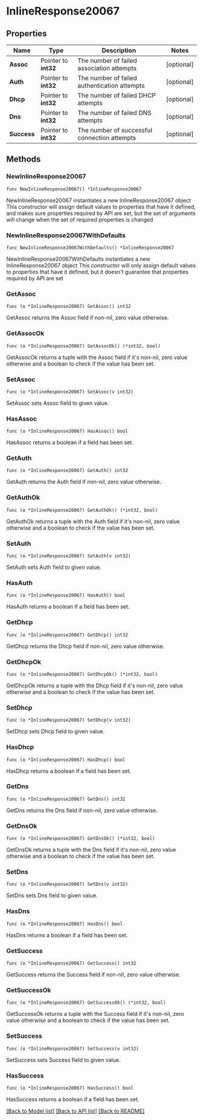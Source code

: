 # InlineResponse20067

## Properties

Name | Type | Description | Notes
------------ | ------------- | ------------- | -------------
**Assoc** | Pointer to **int32** | The number of failed association attempts | [optional] 
**Auth** | Pointer to **int32** | The number of failed authentication attempts | [optional] 
**Dhcp** | Pointer to **int32** | The number of failed DHCP attempts | [optional] 
**Dns** | Pointer to **int32** | The number of failed DNS attempts | [optional] 
**Success** | Pointer to **int32** | The number of successful connection attempts | [optional] 

## Methods

### NewInlineResponse20067

`func NewInlineResponse20067() *InlineResponse20067`

NewInlineResponse20067 instantiates a new InlineResponse20067 object
This constructor will assign default values to properties that have it defined,
and makes sure properties required by API are set, but the set of arguments
will change when the set of required properties is changed

### NewInlineResponse20067WithDefaults

`func NewInlineResponse20067WithDefaults() *InlineResponse20067`

NewInlineResponse20067WithDefaults instantiates a new InlineResponse20067 object
This constructor will only assign default values to properties that have it defined,
but it doesn't guarantee that properties required by API are set

### GetAssoc

`func (o *InlineResponse20067) GetAssoc() int32`

GetAssoc returns the Assoc field if non-nil, zero value otherwise.

### GetAssocOk

`func (o *InlineResponse20067) GetAssocOk() (*int32, bool)`

GetAssocOk returns a tuple with the Assoc field if it's non-nil, zero value otherwise
and a boolean to check if the value has been set.

### SetAssoc

`func (o *InlineResponse20067) SetAssoc(v int32)`

SetAssoc sets Assoc field to given value.

### HasAssoc

`func (o *InlineResponse20067) HasAssoc() bool`

HasAssoc returns a boolean if a field has been set.

### GetAuth

`func (o *InlineResponse20067) GetAuth() int32`

GetAuth returns the Auth field if non-nil, zero value otherwise.

### GetAuthOk

`func (o *InlineResponse20067) GetAuthOk() (*int32, bool)`

GetAuthOk returns a tuple with the Auth field if it's non-nil, zero value otherwise
and a boolean to check if the value has been set.

### SetAuth

`func (o *InlineResponse20067) SetAuth(v int32)`

SetAuth sets Auth field to given value.

### HasAuth

`func (o *InlineResponse20067) HasAuth() bool`

HasAuth returns a boolean if a field has been set.

### GetDhcp

`func (o *InlineResponse20067) GetDhcp() int32`

GetDhcp returns the Dhcp field if non-nil, zero value otherwise.

### GetDhcpOk

`func (o *InlineResponse20067) GetDhcpOk() (*int32, bool)`

GetDhcpOk returns a tuple with the Dhcp field if it's non-nil, zero value otherwise
and a boolean to check if the value has been set.

### SetDhcp

`func (o *InlineResponse20067) SetDhcp(v int32)`

SetDhcp sets Dhcp field to given value.

### HasDhcp

`func (o *InlineResponse20067) HasDhcp() bool`

HasDhcp returns a boolean if a field has been set.

### GetDns

`func (o *InlineResponse20067) GetDns() int32`

GetDns returns the Dns field if non-nil, zero value otherwise.

### GetDnsOk

`func (o *InlineResponse20067) GetDnsOk() (*int32, bool)`

GetDnsOk returns a tuple with the Dns field if it's non-nil, zero value otherwise
and a boolean to check if the value has been set.

### SetDns

`func (o *InlineResponse20067) SetDns(v int32)`

SetDns sets Dns field to given value.

### HasDns

`func (o *InlineResponse20067) HasDns() bool`

HasDns returns a boolean if a field has been set.

### GetSuccess

`func (o *InlineResponse20067) GetSuccess() int32`

GetSuccess returns the Success field if non-nil, zero value otherwise.

### GetSuccessOk

`func (o *InlineResponse20067) GetSuccessOk() (*int32, bool)`

GetSuccessOk returns a tuple with the Success field if it's non-nil, zero value otherwise
and a boolean to check if the value has been set.

### SetSuccess

`func (o *InlineResponse20067) SetSuccess(v int32)`

SetSuccess sets Success field to given value.

### HasSuccess

`func (o *InlineResponse20067) HasSuccess() bool`

HasSuccess returns a boolean if a field has been set.


[[Back to Model list]](../README.md#documentation-for-models) [[Back to API list]](../README.md#documentation-for-api-endpoints) [[Back to README]](../README.md)


